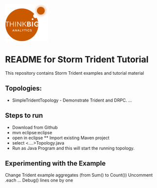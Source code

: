 ![](images/logo.png)
# README for Storm Trident Tutorial
This repository contains Storm Trident examples and tutorial material
## Topologies:
* SimpleTridentTopology - Demonstrate Trident and DRPC.
...

## Steps to run

* Download from Github
* mvn eclipse:eclipse
* open in eclipse
** Import existing Maven project
* select <....>Topology.java
* Run as Java Program
and this will start the running topology.

## Experimenting with the Example
Change Trident example aggregates (from Sum() to Count())
Uncomment .each ... Debug() lines one by one
